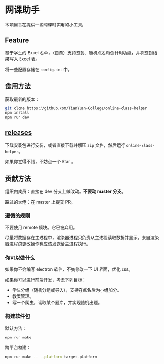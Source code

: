 # 网课助手
本项目旨在提供一些网课时实用的小工具。

## Feature
基于学生的 Excel 名单，（目前）支持签到、随机点名和倒计时功能，并将签到结果写入 Excel 表。

将一些配置存储在 `config.ini` 中。

## 食用方法

获取最新的版本：

```sh
git clone https://github.com/TianYuan-College/online-class-helper
npm install
npm run dev
```

## [releases](https://github.com/TianYuan-College/online-class-helper/releases)

下载安装包进行安装，或者直接下载并解压 `zip` 文件，然后运行 `online-class-helper`。

如果你觉得不错，不妨点一个 Star 。

## 贡献方法

组织内成员：直接在 dev 分支上做改动。**不要动 master 分支。**

路过的大佬：在 master 上提交 PR。

### 遵循的规则

不要使用 remote 模块。它已被弃用。

尽量将数据存在主进程中，渲染器进程只负责从主进程读取数据并显示。来自渲染器进程的更改操作也应该发送给主进程执行。

### 你可以做什么

如果你不会编写 electron 软件，不妨修改一下 UI 界面，优化 css。

如果你可以进行前端开发，考虑下列目标：

- 学生分组（随机分组或导入），支持在点名后为小组加分。
- 教案管理。
- 写一个爬虫，读取某个题库，并实现随机出题。

### 构建软件包

默认方法：

```sh
npm run make
```

跨平台构建：

```sh
npm run make -- --platform target-platform
```
